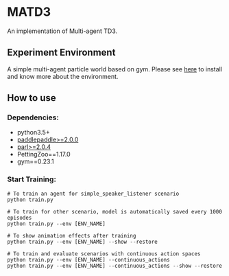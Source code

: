# MATD3
An implementation of Multi-agent TD3.

## Experiment Environment
A simple multi-agent particle world based on gym. Please see [here](https://github.com/openai/multiagent-particle-envs) to install and know more about the environment.


## How to use
### Dependencies:
+ python3.5+
+ [paddlepaddle>=2.0.0](https://github.com/PaddlePaddle/Paddle)
+ [parl>=2.0.4](https://github.com/PaddlePaddle/PARL)
+ PettingZoo==1.17.0
+ gym==0.23.1


### Start Training:
```
# To train an agent for simple_speaker_listener scenario
python train.py

# To train for other scenario, model is automatically saved every 1000 episodes
python train.py --env [ENV_NAME]

# To show animation effects after training
python train.py --env [ENV_NAME] --show --restore

# To train and evaluate scenarios with continuous action spaces
python train.py --env [ENV_NAME] --continuous_actions
python train.py --env [ENV_NAME] --continuous_actions --show --restore
```
